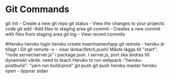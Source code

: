 # Git Commands

git init - Create a new git repo
git status - View the changes to your projects code
git add -Add files to staging area
git commit - Creates a new commit with files from staging area
git log - View recent commits

#Heroku
heroku login
heroku create insertnameofapp
git remote - heroku är tillagt i Git
git remote -v - visar länkar(fetch,push)
Måste lägga till "start": "node server/server.js" i package.json.
I server.js, port ska ändras till dynamiskt värde.
need to teach Heruko to run webpack :"heroku-postbuild": "yarn run build:prod"
git push
git push heroku master
heroku open - öppnar sidan
